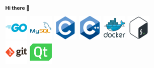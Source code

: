### Hi there 👋

<div>
  <img src="https://github.com/devicons/devicon/blob/master/icons/go/go-original-wordmark.svg" title="Git" **alt="Git" width="70" height="75"/>&nbsp;
  <img src="https://github.com/devicons/devicon/blob/master/icons/mysql/mysql-original-wordmark.svg" title="MySQL"  alt="MySQL" width="70" height="75"/>&nbsp;
      <img src="https://github.com/devicons/devicon/blob/master/icons/c/c-original.svg" title="C" **alt="C" width="70" height="75"/>&nbsp;
        <img src="https://github.com/devicons/devicon/blob/master/icons/cplusplus/cplusplus-original.svg" title="Cpp" **alt="Cpp" width="70" height="75"/>&nbsp;
        <img src="https://github.com/devicons/devicon/blob/master/icons/docker/docker-original-wordmark.svg" title="docker" **alt="docker" width="70" height="75"/>&nbsp;
        <img src="https://github.com/devicons/devicon/blob/master/icons/bash/bash-original.svg" title="bash" **alt="bash" width="70" height="75"/>&nbsp;
        <img src="https://github.com/devicons/devicon/blob/master/icons/git/git-original-wordmark.svg" title="Git" **alt="Git" width="70" height="75"/>&nbsp;
        <img src="https://github.com/devicons/devicon/blob/master/icons/qt/qt-original.svg" title="qt" **alt="qt" width="70" height="75"/>&nbsp;
</div>
